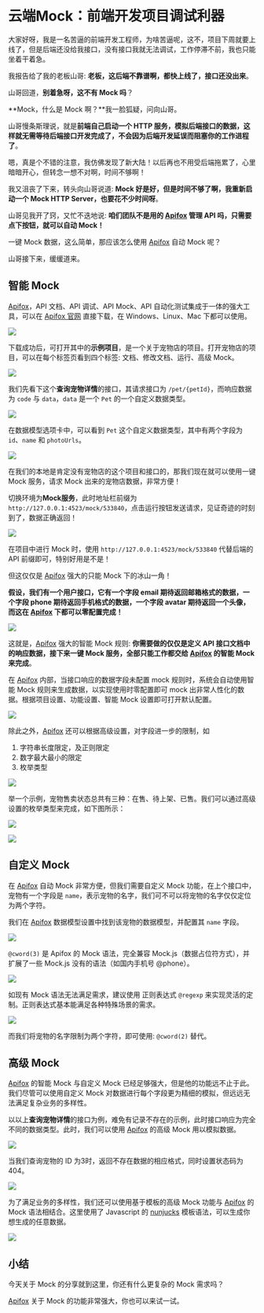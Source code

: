 # 云端Mock：前端开发项目调试利器

大家好呀，我是一名苦逼的前端开发工程师，为啥苦逼呢，这不，项目下周就要上线了，但是后端还没给我接口，没有接口我就无法调试，工作停滞不前，我也只能坐着干着急。

我报告给了我的老板山哥: **老板，这后端不靠谱啊，都快上线了，接口还没出来**。

山哥回道，**别着急呀，这不有 Mock 吗**？

**Mock，什么是 Mock 啊？**我一脸狐疑，问向山哥。

山哥慢条斯理说，就是**前端自己启动一个 HTTP 服务，模拟后端接口的数据，这样就无需等待后端接口开发完成了，不会因为后端开发延误而阻塞你的工作进程了**。

嗯，真是个不错的注意，我仿佛发现了新大陆！以后再也不用受后端拖累了，心里暗暗开心，但转念一想不对啊，时间不够啊！

我又沮丧了下来，转头向山哥说道: **Mock 好是好，但是时间不够了啊，我重新启动一个 Mock HTTP Server，也要花不少时间呀**。

山哥见我开了窍，又忙不迭地说: **咱们团队不是用的 [Apifox](https://www.apifox.cn/?utm_source=shanyue-question) 管理 API 吗，只需要点下按钮，就可以自动 Mock！**

一键 Mock 数据，这么简单，那应该怎么使用 [Apifox](https://www.apifox.cn/?utm_source=shanyue-question) 自动 Mock 呢？

山哥接下来，缓缓道来。

## 智能 Mock

[Apifox](https://www.apifox.cn/?utm_source=shanyue-question)，API 文档、API 调试、API Mock、API 自动化测试集成于一体的强大工具，可以在 [Apifox 官网](https://www.apifox.cn/?utm_source=shanyue-question) 直接下载，在 Windows、Linux、Mac 下都可以使用。

![](https://files.mdnice.com/user/5840/2dea171d-ab32-42c2-89a9-ddac0993a046.png)

下载成功后，可打开其中的**示例项目**，是一个关于宠物店的项目。打开宠物店的项目，可以在每个标签页看到四个标签: 文档、修改文档、运行、高级 Mock。

![](https://files.mdnice.com/user/5840/f9276d5a-59e4-4afb-ae44-3c33c80ca565.png)

我们先看下这个**查询宠物详情**的接口，其请求接口为 `/pet/{petId}`，而响应数据为 `code` 与 `data`，`data` 是一个 `Pet` 的一个自定义数据类型。

![](https://files.mdnice.com/user/5840/7c0c7ba9-37cd-4052-b98a-bbed63258993.png)

在数据模型选项卡中，可以看到 `Pet` 这个自定义数据类型，其中有两个字段为 `id`、`name` 和 `photoUrls`。

![](https://files.mdnice.com/user/5840/ff4c39ab-c0e7-4770-93c1-e66cd383971e.png)

在我们的本地是肯定没有宠物店的这个项目和接口的，那我们现在就可以使用一键 Mock 服务，请求 Mock 出来的宠物店数据，非常方便！

切换环境为**Mock服务**，此时地址栏前缀为 `http://127.0.0.1:4523/mock/533840`，点击运行按钮发送请求，见证奇迹的时刻到了，数据正确返回！

![](https://files.mdnice.com/user/5840/68e12984-e582-44e0-8b8b-e48a466bf412.png)

在项目中进行 Mock 时，使用 `http://127.0.0.1:4523/mock/533840` 代替后端的 API 前缀即可，特别好用是不是！

但这仅仅是 [Apifox](https://www.apifox.cn/?utm_source=shanyue-question) 强大的只能 Mock 下的冰山一角！

**假设，我们有一个用户接口，它有一个字段 email 期待返回邮箱格式的数据，一个字段 phone 期待返回手机格式的数据，一个字段 avatar 期待返回一个头像，而这在 [Apifox](https://www.apifox.cn/?utm_source=shanyue-question) 下都可以零配置完成！**

![](https://files.mdnice.com/user/5840/32d23cf9-b399-42ef-8664-0a43a8616c2c.png)

这就是，[Apifox](https://www.apifox.cn/?utm_source=shanyue-question) 强大的智能 Mock 规则: **你需要做的仅仅是定义 API 接口文档中的响应数据，接下来一键 Mock 服务，全部只能工作都交给 [Apifox](https://www.apifox.cn/?utm_source=shanyue-question) 的智能 Mock 来完成**。

在 [Apifox](https://www.apifox.cn/?utm_source=shanyue-question) 内部，当接口响应的数据字段未配置 mock 规则时，系统会自动使用智能 Mock 规则来生成数据，以实现使用时零配置即可 mock 出非常人性化的数据。根据项目设置、功能设置、智能 Mock 设置即可打开默认配置。

![](https://files.mdnice.com/user/5840/7a2aa8ec-5b09-4dc1-a38b-9b1b0964ca76.png)

除此之外，[Apifox](https://www.apifox.cn/?utm_source=shanyue-question) 还可以根据高级设置，对字段进一步的限制，如

1. 字符串长度限定，及正则限定
1. 数字最大最小的限定
1. 枚举类型

![](https://files.mdnice.com/user/5840/e8147b2e-6657-48d0-bab4-6d3ccaa1895b.png)

举一个示例，宠物售卖状态总共有三种：在售、待上架、已售。我们可以通过高级设置的枚举类型来完成，如下图所示：

![](https://files.mdnice.com/user/5840/5bc61733-a91b-491d-a8c1-29c13a1ccafd.png)

![](https://files.mdnice.com/user/5840/3c5db58a-add3-4e50-84c5-778c9f557a64.png)

## 自定义 Mock

在 [Apifox](https://www.apifox.cn/?utm_source=shanyue-question) 自动 Mock 非常方便，但我们需要自定义 Mock 功能，在上个接口中，宠物有一个字段是 `name`，表示宠物的名字，我们可不可以将宠物的名字仅仅定位为两个字符。

我们在 [Apifox](https://www.apifox.cn/?utm_source=shanyue-question) 数据模型设置中找到该宠物的数据模型，并配置其 `name` 字段。

![](https://files.mdnice.com/user/5840/adbe46af-c005-4d85-b0fb-c4eed92ade8e.png)

`@cword(3)` 是 Apifox 的 Mock 语法，完全兼容 Mock.js（数据占位符方式），并扩展了一些 Mock.js 没有的语法（如国内手机号 @phone）。

![](https://files.mdnice.com/user/5840/69d8e813-62c2-4f11-80be-431b77216584.png)

如现有 Mock 语法无法满足需求，建议使用 正则表达式 `@regexp` 来实现灵活的定制。正则表达式基本能满足各种特殊场景的需求。

![](https://files.mdnice.com/user/5840/90098d40-a7f8-4a08-8872-f3238bd35cd8.png)

而我们将宠物的名字限制为两个字符，即可使用: `@cword(2)` 替代。

## 高级 Mock

[Apifox](https://www.apifox.cn/?utm_source=shanyue-question) 的智能 Mock 与自定义 Mock 已经足够强大，但是他的功能远不止于此。我们尽管可以使用自定义 Mock 对数据进行每个字段更为精细的模拟，但远远无法满足复杂业务的多样性。

以以上**查询宠物详情**的接口为例，难免有记录不存在的示例，此时接口响应为完全不同的数据类型。此时，我们可以使用 [Apifox](https://www.apifox.cn/?utm_source=shanyue-question) 的高级 Mock 用以模拟数据。

![](https://files.mdnice.com/user/5840/e694b02c-ef90-4aa4-9d0e-1ef89d9d9caa.png)

当我们查询宠物的 ID 为3时，返回不存在数据的相应格式，同时设置状态码为 404。

![](https://files.mdnice.com/user/5840/f8bc471d-ec66-4ba5-adf6-9844036a5b83.png)

为了满足业务的多样性，我们还可以使用基于模板的高级 Mock 功能与 [Apifox](https://www.apifox.cn/?utm_source=shanyue-question) 的 Mock 语法相结合。这里使用了 Javascript 的 [nunjucks](https://github.com/mozilla/nunjucks) 模板语法，可以生成你想生成的任意数据。

![](https://files.mdnice.com/user/5840/d3759afb-8586-4c42-82f0-f7f5be4d44dc.png)

## 小结

今天关于 Mock 的分享就到这里，你还有什么更复杂的 Mock 需求吗？

[Apifox](https://www.apifox.cn/?utm_source=shanyue-question) 关于 Mock 的功能非常强大，你也可以来试一试。

